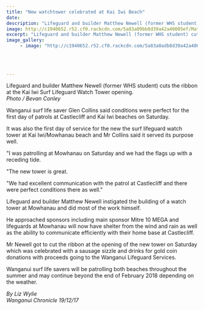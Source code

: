 ```yaml
---
title: "New watchtower celebrated at Kai Iwi Beach"
date: 
description: "Lifeguard and builder Matthew Newell (former WHS student) cuts the ribbon at the Kai Iwi Surf Lifeguard Watch Tower opening..."
image: http://c1940652.r52.cf0.rackcdn.com/5a83a09bb8d39a42a40005ef/Matthew-Newell-tower-for-lifeguards.jpg
excerpt: "Lifeguard and builder Matthew Newell (former WHS student) cuts the ribbon at the Kai Iwi Surf Lifeguard Watch Tower opening."
image_gallery:
     - image: "http://c1940652.r52.cf0.rackcdn.com/5a83a0adb8d39a42a40005f1/Matthew-Newell-tower-for-lifeguardsno-2.jpg"
    
    
    
    
---
```


<p><span>Lifeguard and builder Matthew Newell (former WHS student) cuts the ribbon at the Kai Iwi Surf Lifeguard Watch Tower opening. <br /><em>Photo / Bevan Conley</em></span></p>
<p class="element element-paragraph">Wanganui surf life saver Glen Collins said conditions were perfect for the first day of patrols at Castlecliff and Kai Iwi beaches on Saturday.</p>
<p class="element element-paragraph">It was also the first day of service for the new the surf lifeguard watch tower at Kai Iwi/Mowhanau beach and Mr Collins said it served its purpose well.</p>
<p class="element element-paragraph">"I was patrolling at Mowhanau on Saturday and we had the flags up with a receding tide.</p>
<p class="element element-paragraph">"The new tower is great.</p>
<p class="element element-paragraph">"We had excellent communication with the patrol at Castlecliff and there were perfect conditions there as well."</p>
<p class="element element-paragraph">Lifeguard and builder Matthew Newell instigated the building of a watch tower at Mowhanau and did most of the work himself.</p>
<p class="element element-paragraph">He approached sponsors including main sponsor Mitre 10 MEGA and lifeguards at Mowhanau will now have shelter from the wind and rain as well as the ability to communicate efficiently with their home base at Castlecliff.</p>
<p class="element element-paragraph">Mr Newell got to cut the ribbon at the opening of the new tower on Saturday which was celebrated with a sausage sizzle and drinks for gold coin donations with proceeds going to the Wanganui Lifeguard Services.</p>
<p class="element element-paragraph">Wanganui surf life savers will be patrolling both beaches throughout the summer and may continue beyond the end of February 2018 depending on the weather.</p>
<p><span><em>By Liz Wylie<br />Wanganui Chronicle 19/12/17</em></span></p>

